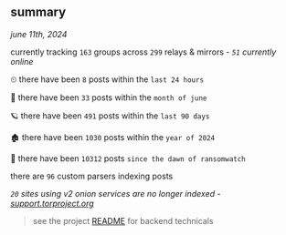 
## summary
_june 11th, 2024_

currently tracking `163` groups across `299` relays & mirrors - _`51` currently online_

⏲ there have been `8` posts within the `last 24 hours`

🦈 there have been `33` posts within the `month of june`

🪐 there have been `491` posts within the `last 90 days`

🏚 there have been `1030` posts within the `year of 2024`

🦕 there have been `10312` posts `since the dawn of ransomwatch`

there are `96` custom parsers indexing posts

_`20` sites using v2 onion services are no longer indexed - [support.torproject.org](https://support.torproject.org/onionservices/v2-deprecation/)_

> see the project [README](https://github.com/joshhighet/ransomwatch#ransomwatch--) for backend technicals
